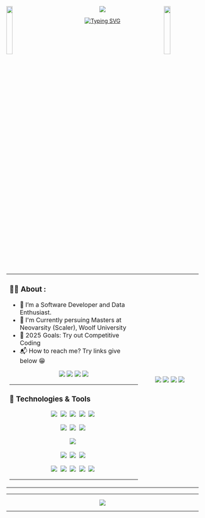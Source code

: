 <img align="left" src="https://user-images.githubusercontent.com/65187002/144930161-2f783401-8d27-4fdf-a2f7-cc0ba32f1f1f.gif" width="18%" style="display:inline;"><img align="right" src="https://user-images.githubusercontent.com/65187002/144930161-2f783401-8d27-4fdf-a2f7-cc0ba32f1f1f.gif" width="18%" style="display:inline;">

<div align="center"> 
   
<img src="https://readme-typing-svg.demolab.com/?size=18&center=true&repeat=false&duration=3000&lines=I'm+Tarun,+a+innovator+from+India">

[![Typing SVG](https://readme-typing-svg.demolab.com/?&size=20&center=true&pause=500&color=DE43BA&height=45&duration=2500&lines=Hello;नमस्ते;जय+जिनेन्द्र;Vanakkam+(வணக்கம்);Bonjour;Hola;Nǐ+hǎo+(你好);Olà;Konichiwa+(こんにちは);Xin+chào;Marhaba+(مرحبًا))](https://git.io/typing-svg)

</div>
<br>
<div>
   <table width="100%">
      <tr>
         <td width="70%">
<!--
<img src="https://github.com/tarunjain1st/tarunjain1st/assets/20864261/bc5524a9-4f3d-4e96-a2df-043043a5c6dd">
-->
            
### 👨‍💻 About : 

-   🌱 I’m a Software Developer and Data Enthusiast.
-   🔭 I'm Currently persuing Masters at Neovarsity (Scaler), Woolf University 
-   🥅 2025 Goals: Try out Competitive Coding
-   📬 How to reach me? Try links give below :grin:

<p align="center">
<a href = "mailto:tarunjain1st@gmail.com"><img src="https://img.shields.io/badge/Gmail-493252?&logo=gmail" target="_blank"></a>
<a href="https://linkedin.com/in/tarunjain1st" target="_blank"><img src="https://img.shields.io/badge/LinkedIn-493252?&logo=linkedin"/></a>
<a href="https://scaler.com/academy/profile/8c51b41a8f75" target="blank"><img src="https://img.shields.io/badge/Scaler-493252?logo=data:image/png;base64,iVBORw0KGgoAAAANSUhEUgAAABAAAAAQCAMAAAAoLQ9TAAAAKlBMVEVHcEwAQ8kAQ8kAQ8kAQ8kAQ8kAQ8kAQ8kAQ8kAQ8kAQ8kAQ8kAQ8kAQ8lN1nF3AAAADXRSTlMA/eN4XGbt10WynTQhpm3+RAAAAGBJREFUGJVVz9sOgCAMA9BSroL8/+86toHap/WENAHQ1Bk8u59o5/wDo+cyYIMnKbwdeUHtLWluh7OWHcKGdKDYvkEVoM0pyG0QFWIBvi/GugQCySIwCgzWR2W+Exss3h8YZwXFcoHQ3gAAAABJRU5ErkJggg=="/></a>
<a href="https://leetcode.com/tarunjain1st/" target="blank"><img src="https://img.shields.io/badge/Leetcode-493252?&logo=leetcode"/></a>
</p>

---

### 🔧 Technologies & Tools

<div align="center">

![](https://img.shields.io/badge/YAML-05122A?logo=YAML)&nbsp;
![](https://img.shields.io/badge/HTML-05122A?logo=HTML5)&nbsp;
![](https://img.shields.io/badge/C++-05122A?logo=C%2B%2B)&nbsp;
![](https://img.shields.io/badge/Python-05122A?logo=python)&nbsp;
![](https://img.shields.io/badge/JavaScript-05122A?logo=javascript)&nbsp;

![](https://img.shields.io/badge/Flask-05122A?logo=flask)&nbsp;
![](https://img.shields.io/badge/Django-05122A?logo=django)&nbsp;
![](https://img.shields.io/badge/React-05122A?logo=react)&nbsp;

![](https://img.shields.io/badge/Git-05122A?logo=git)&nbsp;

![](https://img.shields.io/badge/MySQL-05122A?logo=mysql)&nbsp;
![](https://img.shields.io/badge/MongoDB-05122A?logo=mongodb)&nbsp;
![](https://img.shields.io/badge/Redis-05122A?logo=redis)&nbsp;

![](https://img.shields.io/badge/Azure-05122A?logo=microsoftazure)&nbsp;
![](https://img.shields.io/badge/AWS-05122A?logo=amazon-aws)&nbsp;
![](https://img.shields.io/badge/Linux-05122A?logo=linux)&nbsp;
![](https://img.shields.io/badge/Docker-05122A?logo=docker)&nbsp;
![](https://img.shields.io/badge/Kubernetes-05122A?logo=kubernetes)&nbsp;
</div>

---
  </td>
         <td width="30%" align='center'>
            <img  src="https://github.com/tarunjain1st/tarunjain1st/assets/20864261/59169bc7-dea0-4677-afb0-55f2d6a8b604">
            <!---<img  src="https://github.com/tarunjain1st/tarunjain1st/assets/20864261/9c1aea61-6ec0-4333-9ca6-79588c9266b9">-->
            <img  src="https://github-readme-streak-stats.herokuapp.com/?user=tarunjain1st&hide_border=true&theme=react">
            <img  src="https://github-readme-stats.vercel.app/api?username=tarunjain1st&show_icons=true&hide_border=true&theme=react">
            <img  src="https://github-readme-stats.vercel.app/api/top-langs/?username=tarunjain1st&hide_border=true&layout=compact&theme=react">
         </td>
      </tr>
   </table>
</div>

---

<div align="center">
<img src="https://quotes-github-readme.vercel.app/api?type=horizontal&theme=dracula&animation=grow_out_in&quoteCategory=programming">
</div>

---

<!---

![cd1](https://github.com/tarunjain1st/tarunjain1st/assets/20864261/d77e2e9f-a690-4afa-af2d-e0ad239bc959)
![cd2](https://github.com/tarunjain1st/tarunjain1st/assets/20864261/18219898-2231-4c53-b73f-afbefc3fe628)

### ✍️ Random Dev Quote:
![cloud-removebg-preview](https://github.com/tarunjain1st/tarunjain1st/assets/20864261/a32f2df3-368d-4716-a981-163531a341d2)
            <img  src="https://github-readme-stats.vercel.app/api?username=tarunjain1st&show_icons=true&hide_border=true&theme=react">

   ![](https://quotes-github-readme.vercel.app/api?type=horizontal&theme=radical)
<div align='center'>
   <img src="https://komarev.com/ghpvc/?username=tarunjain1st&label=Views&color=brightgreen&style=plastic" alt="tarunjain1st" />
</div>
-->


